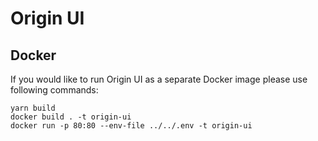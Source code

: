 # Origin UI

## Docker

If you would like to run Origin UI as a separate Docker image please use following commands:

```
yarn build
docker build . -t origin-ui
docker run -p 80:80 --env-file ../../.env -t origin-ui
```